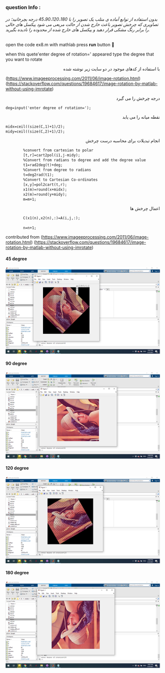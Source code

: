 
### question Info :

###### بدون استفاده از توابع آماده ی متلب یک تصویر را با 45،90،120،180 درجه بچرخانید؛ در تصاویری که چرخش تصویر باعث خارج شدن از حالت مربعی می شود پیکسل های خالی را برابر رنگ مشکی قرار دهید و پیکسل های خارج شده از محدوده را نادیده بگیرید.

open the code ex8.m with mathlab press **run** button :rocket: 

when this quete'enter degree of rotation=' appeared type the degree that you want to rotate

<div dir = "rtl">
با استفاده از کدهای موجود در دو سایت زیر نوشته شده
</div>


(https://www.imageeprocessing.com/2011/06/image-rotation.html)
(https://stackoverflow.com/questions/19684617/image-rotation-by-matlab-without-using-imrotate)


<div dir = "rtl">
درجه چرخش را می گیرد
</div>

```
deg=input('enter degree of rotation=');
```

<div dir = "rtl">
نقطه میانه را می یابد
</div>

```
midx=ceil((size(C,1)+1)/2);
midy=ceil((size(C,2)+1)/2);
```

<div dir = "rtl">
انجام تبدیلات برای محاسبه درست چرخش
</div>

```
        %convert from cartesian to polar
        [t,r]=cart2pol(i1,j-midy);
        %Convert from radians to degree and add the degree value
        t1=rad2deg(t)+deg;
        %Convert from degree to radians
        t=deg2rad(t1);
        %Convert to Cartesian Co-ordinates
        [x,y]=pol2cart(t,r);
        x1(m)=round(x+midx);
        x2(m)=round(y+midy);
        m=m+1;
```

<div dir = "rtl">
اعمال چرخش ها
</div>

```
        C(x1(n),x2(n),:)=A(i,j,:);
       
        n=n+1;
```

contributed from (https://www.imageeprocessing.com/2011/06/image-rotation.html)
		 (https://stackoverflow.com/questions/19684617/image-rotation-by-matlab-without-using-imrotate)

#### 45 degree
![img](https://github.com/semnan-university-ai/image-processing-class/blob/main/excersiecs/mohammadhoseinazad/8/45.png)

#### 90 degree
![img](https://github.com/semnan-university-ai/image-processing-class/blob/main/excersiecs/mohammadhoseinazad/8/90.png)

#### 120 degree
![img](https://github.com/semnan-university-ai/image-processing-class/blob/main/excersiecs/mohammadhoseinazad/8/120.png)

#### 180 degree
![img](https://github.com/semnan-university-ai/image-processing-class/blob/main/excersiecs/mohammadhoseinazad/8/180.png)